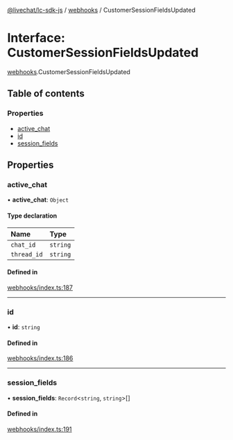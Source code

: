 [@livechat/lc-sdk-js](../README.md) / [webhooks](../modules/webhooks.md) / CustomerSessionFieldsUpdated

# Interface: CustomerSessionFieldsUpdated

[webhooks](../modules/webhooks.md).CustomerSessionFieldsUpdated

## Table of contents

### Properties

- [active\_chat](webhooks.CustomerSessionFieldsUpdated.md#active_chat)
- [id](webhooks.CustomerSessionFieldsUpdated.md#id)
- [session\_fields](webhooks.CustomerSessionFieldsUpdated.md#session_fields)

## Properties

### active\_chat

• **active\_chat**: `Object`

#### Type declaration

| Name | Type |
| :------ | :------ |
| `chat_id` | `string` |
| `thread_id` | `string` |

#### Defined in

[webhooks/index.ts:187](https://github.com/livechat/lc-sdk-js/blob/125a327/src/webhooks/index.ts#L187)

___

### id

• **id**: `string`

#### Defined in

[webhooks/index.ts:186](https://github.com/livechat/lc-sdk-js/blob/125a327/src/webhooks/index.ts#L186)

___

### session\_fields

• **session\_fields**: `Record`<`string`, `string`\>[]

#### Defined in

[webhooks/index.ts:191](https://github.com/livechat/lc-sdk-js/blob/125a327/src/webhooks/index.ts#L191)
